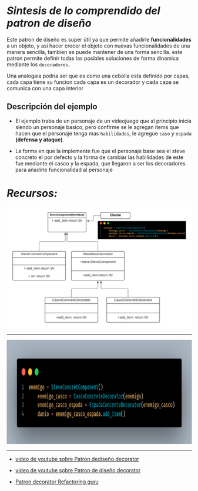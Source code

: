 # _Sintesis de lo comprendido del patron de diseño_

Este patron de diseño es super útil ya que permite añadirle **funcionalidades** a un objeto, y asi hacer crecer el objeto con nuevas funcionalidades de una manera sencilla, tambien se puede mantener de una forma sencilla.
este patron permite definir todas las posibles soluciones de forma dinamica mediante los `decoradores.`

Una analogaia podria ser que es como una cebolla esta definido por capas, cada capa tiene su funcion cada capa es un decorador y cada capa se comunica con una capa interior

## Descripción del ejemplo

* El ejemplo traba de un personaje de un videojuego
que al principio inicia siendo un personaje basico, pero confirme se le agregan items que hacen que el personaje tenga mas `habilidades`, le agregue `caso` y `espada` **(defensa y ataque)**.

* La forma en que la implemente fue que el personaje base sea el steve concreto el por defecto y la forma de cambiar las habilidades de este fue mediante el casco y la espada, que llegaron a ser los decoradores para añadirle funcionalidad al personaje


# _Recursos:_

 ![UML_DECORATOR](./img/UML_Decorator.png "UML Del patron Decorator")
___

 ![CODE](./img/code.png "Codigo crear objeto e instanciar decoradores")

___

* [video de youtube sobre Patron dediseño decorator][video_1]

* [video de youtube sobre Patron de diseño decorator][video_2]

* [Patron decorator Refactoring guru][Refactoring]


[video_1]:[https://www.youtube.com/watch?v=nLy4x_LPPWU]

[video_2]:[https://www.youtube.com/watch?v=mOhrurNEgGQ&t=371s]

[Refactoring]:[https://refactoring.guru/design-patterns/decorator]


